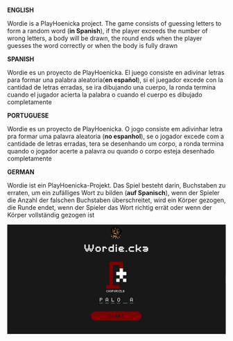 <b>ENGLISH</b>

Wordie is a PlayHoenicka project. The game consists of guessing letters to form a random word (**in Spanish**), if the player exceeds the number of wrong letters, a body will be drawn, the round ends when the player guesses the word correctly or when the body is fully drawn

<b>SPANISH</b>

Wordie es un proyecto de PlayHoenicka. El juego consiste en adivinar letras para formar una palabra aleatoria(**en español**), si el juegador excede con la cantidad de letras erradas, se ira dibujando una cuerpo, la ronda termina cuando el jugador acierta la palabra o cuando el cuerpo es dibujado completamente

<b>PORTUGUESE</b>

Wordie es un proyecto de PlayHoenicka. O jogo consiste em adivinhar letra pra formar uma palavra aleatoria (**no espanhol**), se o jogador excede com a cantidade de letras erradas, tera se desenhando um corpo, a ronda termina quando o jogador acerte a palavra ou quando o corpo esteja desenhado completamente

<b>GERMAN</b>

Wordie ist ein PlayHoenicka-Projekt. Das Spiel besteht darin, Buchstaben zu erraten, um ein zufälliges Wort zu bilden (**auf Spanisch**), wenn der Spieler die Anzahl der falschen Buchstaben überschreitet, wird ein Körper gezogen, die Runde endet, wenn der Spieler das Wort richtig errät oder wenn der Körper vollständig gezogen ist

<img src="/img/wordie.png" alt="playhoenicka wordie wordie.cka">
